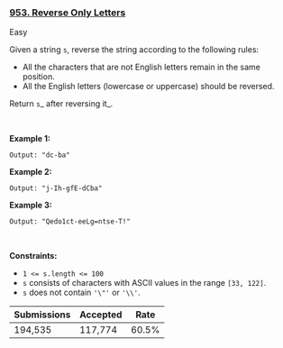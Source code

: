 ### [953. Reverse Only Letters](https://leetcode.com/problems/reverse-only-letters/)

Easy

Given a string `` s ``, reverse the string according to the following rules:

*   All the characters that are not English letters remain in the same position.
*   All the English letters (lowercase or uppercase) should be reversed.

Return `` s ``_ after reversing it_.

 

__Example 1:__

```Input: s = "ab-cd"
Output: "dc-ba"
```

__Example 2:__

```Input: s = "a-bC-dEf-ghIj"
Output: "j-Ih-gfE-dCba"
```

__Example 3:__

```Input: s = "Test1ng-Leet=code-Q!"
Output: "Qedo1ct-eeLg=ntse-T!"
```

 

__Constraints:__

*   `` 1 <= s.length <= 100 ``
*   `` s `` consists of characters with ASCII values in the range `` [33, 122] ``.
*   `` s `` does not contain `` '\"' `` or `` '\\' ``.

| Submissions    | Accepted     | Rate   |
| -------------- | ------------ | ------ |
| 194,535 | 117,774 | 60.5% |